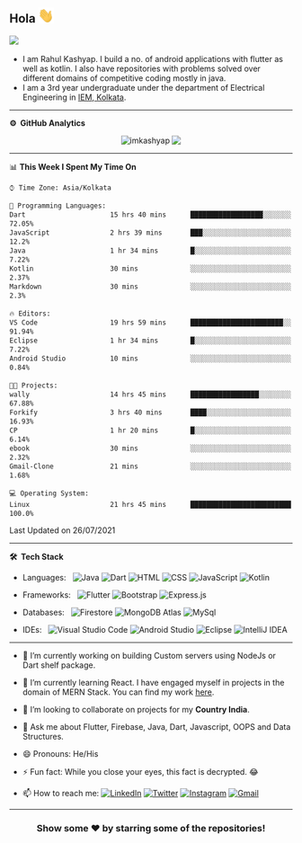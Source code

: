 
<!--![](https://github.com/imKashyap/imKashyap/blob/master/banner.png)-->
## Hola <img src="./assets/hi.gif" width="28px" alt="waving hand" /> 
<p align="left"> <img src="https://komarev.com/ghpvc/?username=imKashyap&label=Profile%20Views&color=blue&style=plastic%22%20alt=%22imKashyap" /> </p>

* I am Rahul Kashyap. I build a no. of android applications with flutter as well as kotlin. I also have repositories with problems solved over different domains of competitive coding mostly in java.
* I am a 3rd year undergraduate under the department of Electrical Engineering in [IEM, Kolkata](https://iem.edu.in/).

***
**⚙️ &nbsp;GitHub Analytics**
<p align = "center">
  <img align="top" src="https://github-readme-stats.vercel.app/api?username=imkashyap&show_icons=true&theme=dark&locale=en&hide_border=true" alt="imkashyap" />
  <img align="top" src="https://github-readme-stats.vercel.app/api/top-langs/?username=imKashyap&theme=dark&hide_border=true&layout=compact">
</p>

<!-- [![Kashyap's wakatime stats](https://github-readme-stats.vercel.app/api/wakatime?username=imkashyap&theme=tokyonight)](https://github.com/imkashyap/github-readme-stats)-->
***
<!--START_SECTION:waka-->
📊 **This Week I Spent My Time On** 

```text
⌚︎ Time Zone: Asia/Kolkata

💬 Programming Languages: 
Dart                     15 hrs 40 mins      ██████████████████░░░░░░░   72.05% 
JavaScript               2 hrs 39 mins       ███░░░░░░░░░░░░░░░░░░░░░░   12.2% 
Java                     1 hr 34 mins        █░░░░░░░░░░░░░░░░░░░░░░░░   7.22% 
Kotlin                   30 mins             ░░░░░░░░░░░░░░░░░░░░░░░░░   2.37% 
Markdown                 30 mins             ░░░░░░░░░░░░░░░░░░░░░░░░░   2.3%

🔥 Editors: 
VS Code                  19 hrs 59 mins      ███████████████████████░░   91.94% 
Eclipse                  1 hr 34 mins        █░░░░░░░░░░░░░░░░░░░░░░░░   7.22% 
Android Studio           10 mins             ░░░░░░░░░░░░░░░░░░░░░░░░░   0.84%

🐱‍💻 Projects: 
wally                    14 hrs 45 mins      █████████████████░░░░░░░░   67.88% 
Forkify                  3 hrs 40 mins       ████░░░░░░░░░░░░░░░░░░░░░   16.93% 
CP                       1 hr 20 mins        █░░░░░░░░░░░░░░░░░░░░░░░░   6.14% 
ebook                    30 mins             ░░░░░░░░░░░░░░░░░░░░░░░░░   2.32% 
Gmail-Clone              21 mins             ░░░░░░░░░░░░░░░░░░░░░░░░░   1.68%

💻 Operating System: 
Linux                    21 hrs 45 mins      █████████████████████████   100.0%

```


 Last Updated on 26/07/2021
<!--END_SECTION:waka-->
***

**🛠 &nbsp;Tech Stack**

- Languages: &nbsp;
  ![Java](https://img.shields.io/badge/-Java-333333?style=flat&logo=Java&logoColor=007ACC)
  ![Dart](https://img.shields.io/badge/-Dart-333333?style=flat&logo=Dart&logoColor=007ACC)
  ![HTML](https://img.shields.io/badge/-HTML-333333?style=flat&logo=HTML5)
  ![CSS](https://img.shields.io/badge/-CSS-333333?style=flat&logo=CSS3&logoColor=1572B6)
  ![JavaScript](https://img.shields.io/badge/-JavaScript-333333?style=flat&logo=javascript)
  ![Kotlin](https://img.shields.io/badge/-Kotlin-333333?style=flat&logo=Kotlin)

- Frameworks: &nbsp;
  ![Flutter](https://img.shields.io/badge/-Flutter-333333?style=flat&logo=flutter&logoColor=007ACC)
  ![Bootstrap](https://img.shields.io/badge/-Bootstrap-333333?style=flat&logo=bootstrap&logoColor=563D7C)
  ![Express.js](https://img.shields.io/badge/-Express.js-333333?style=flat&logo=node.js)

- Databases:  &nbsp;
  ![Firestore](https://img.shields.io/badge/-Firestore-333333?style=flat&logo=firebase)
  ![MongoDB Atlas](https://img.shields.io/badge/-MongoDB%20Atlas-333333?style=flat&logo=mongodb)
  ![MySql](https://img.shields.io/badge/-MySql-333333?style=flat&logo=mysql)

- IDEs: &nbsp;
  ![Visual Studio Code](https://img.shields.io/badge/-Visual%20Studio%20Code-333333?style=flat&logo=visual-studio-code&logoColor=007ACC)
  ![Android Studio](https://img.shields.io/badge/-Android%20Studio-333333?style=flat&logo=android-studio)
  ![Eclipse](https://img.shields.io/badge/-Eclipse-333333?style=flat&logo=eclipse)
  ![IntelliJ IDEA](https://img.shields.io/badge/-IntelliJ%20IDEA-333333?style=flat&logo=intellij-idea&logoColor=f70486)

***

-  🔭 I’m currently working on building Custom servers using NodeJs or Dart shelf package.

-  🌱 I’m currently learning React. I have engaged myself in projects in the domain of MERN Stack. You can find my work [here](https://github.com/imKashyap?tab=repositories).

-  👯 I’m looking to collaborate on projects for my **Country India**.

-  💬 Ask me about Flutter, Firebase, Java, Dart, Javascript, OOPS and Data Structures.

-  😄 Pronouns: He/His

-  ⚡ Fun fact: While you close your eyes, this fact is decrypted. 😂

-  📫 How to reach me:
[![LinkedIn](https://img.shields.io/badge/-Rahul_Kashyap-2867B2?style=flat&logo=Linkedin&logoColor=white)](https://www.linkedin.com/in/rahul-kashyap-230577195/)
[![Twitter](https://img.shields.io/badge/-imkashyap_-1da1f2?style=flat&logo=Twitter&logoColor=white)](https://twitter.com/imkashyap_)
[![Instagram](https://img.shields.io/badge/-imkashyap__-833ab4?style=flat&logo=Instagram&logoColor=white)](https://www.instagram.com/imkashyap__/)
[![Gmail](https://img.shields.io/badge/-Rahul_Kashyap-DB4437?style=flat&logo=Gmail&logoColor=white)](mailto:rahulkashyap4041@gmail.com)

***

<!-- ![](https://activity-graph.herokuapp.com/graph?username=imkashyap&theme=react-dark&hide_border=true&area=true) -->

<div align="center">

### Show some ❤️ by starring some of the repositories!

</div>
